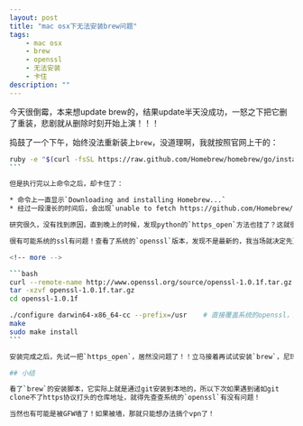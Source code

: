 ```yaml
---
layout: post
title: "mac osx下无法安装brew问题"
tags:
    - mac osx
    - brew
    - openssl
    - 无法安装
    - 卡住
description: ""
---
```


今天很倒霉，本来想update brew的，结果update半天没成功，一怒之下把它删了重装，悲剧就从删除时刻开始上演！！！

捣鼓了一个下午，始终没法重新装上`brew`，没道理啊，我就按照官网上干的：

````bash
ruby -e "$(curl -fsSL https://raw.github.com/Homebrew/homebrew/go/install)"
```

但是执行完以上命令之后，却卡住了：

* 命令上一直显示`Downloading and installing Homebrew...`
* 经过一段漫长的时间后，会出现`unable to fetch https://github.com/Homebrew/homebrew.git`

研究很久，没有找到原因，直到晚上的时候，发现python的`https_open`方法也挂了？这就很不寻常了。

很有可能系统的ssl有问题！查看了系统的`openssl`版本，发现不是最新的，我当场就决定先更新一下`openssl`试试。

<!-- more -->

```bash
curl --remote-name http://www.openssl.org/source/openssl-1.0.1f.tar.gz
tar -xzvf openssl-1.0.1f.tar.gz
cd openssl-1.0.1f

./configure darwin64-x86_64-cc --prefix=/usr    # 直接覆盖系统的openssl，所以指定prefix=/usr
make
sudo make install
```

安装完成之后，先试一把`https_open`，居然没问题了！！立马接着再试试安装`brew`，尼玛，终于不卡在`downloading`那了！

## 小结

看了`brew`的安装脚本，它实际上就是通过git安装到本地的，所以下次如果遇到诸如git
clone不了https协议打头的仓库地址，就得先查查系统的`openssl`有没有问题！

当然也有可能是被GFW墙了！如果被墙，那就只能想办法搞个vpn了！
